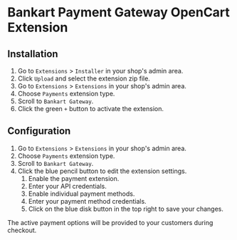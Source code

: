 # Bankart Payment Gateway OpenCart Extension

## Installation

1. Go to `Extensions` > `Installer` in your shop's admin area.
1. Click `Upload` and select the extension zip file.
1. Go to `Extensions` > `Extensions` in your shop's admin area.
1. Choose `Payments` extension type.
1. Scroll to `Bankart Gateway`.
1. Click the green `+` button to activate the extension.

## Configuration

1. Go to `Extensions` > `Extensions` in your shop's admin area.
1. Choose `Payments` extension type.
1. Scroll to `Bankart Gateway`.
1. Click the blue pencil button to edit the extension settings.
    1. Enable the payment extension.
    1. Enter your API credentials.
    1. Enable individual payment methods.
    1. Enter your payment method credentials.
    1. Click on the blue disk button in the top right to save your changes.

The active payment options will be provided to your customers during checkout.
